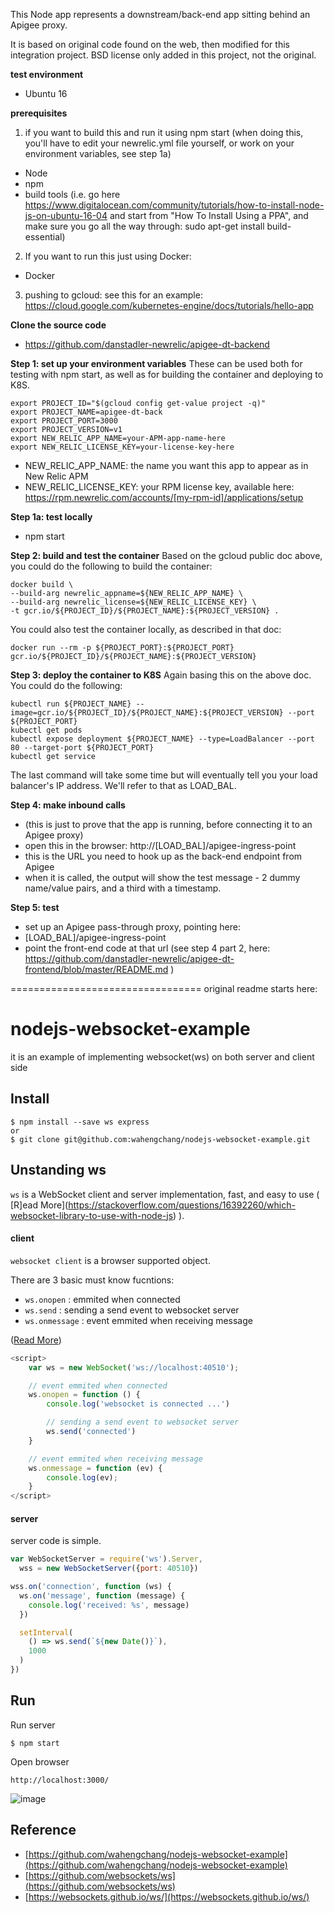 This Node app represents a downstream/back-end app sitting behind an Apigee proxy.

It is based on original code found on the web, then modified for this integration project. BSD license only added in this project, not the original.


**test environment**
- Ubuntu 16

**prerequisites**

1) if you want to build this and run it using npm start (when doing this, you'll have to edit your newrelic.yml file yourself, or work on your environment variables, see step 1a)
- Node
- npm
- build tools (i.e. go here https://www.digitalocean.com/community/tutorials/how-to-install-node-js-on-ubuntu-16-04 and start from "How To Install Using a PPA", and make sure you go all the way through: sudo apt-get install build-essential)

2) If you want to run this just using Docker:
- Docker

3) pushing to gcloud: see this for an example: https://cloud.google.com/kubernetes-engine/docs/tutorials/hello-app

**Clone the source code**
- https://github.com/danstadler-newrelic/apigee-dt-backend


**Step 1: set up your environment variables**
These can be used both for testing with npm start, as well as for building the container and deploying to K8S.
```
export PROJECT_ID="$(gcloud config get-value project -q)"
export PROJECT_NAME=apigee-dt-back
export PROJECT_PORT=3000
export PROJECT_VERSION=v1
export NEW_RELIC_APP_NAME=your-APM-app-name-here
export NEW_RELIC_LICENSE_KEY=your-license-key-here
```

- NEW_RELIC_APP_NAME: the name you want this app to appear as in New Relic APM
- NEW_RELIC_LICENSE_KEY: your RPM license key, available here: https://rpm.newrelic.com/accounts/[my-rpm-id]/applications/setup


**Step 1a: test locally**
- npm start


**Step 2: build and test the container**
Based on the gcloud public doc above, you could do the following to build the container:

```
docker build \
--build-arg newrelic_appname=${NEW_RELIC_APP_NAME} \
--build-arg newrelic_license=${NEW_RELIC_LICENSE_KEY} \
-t gcr.io/${PROJECT_ID}/${PROJECT_NAME}:${PROJECT_VERSION} .
```

You could also test the container locally, as described in that doc:

```
docker run --rm -p ${PROJECT_PORT}:${PROJECT_PORT} gcr.io/${PROJECT_ID}/${PROJECT_NAME}:${PROJECT_VERSION}
```

**Step 3: deploy the container to K8S**
Again basing this on the above doc. You could do the following:

```
kubectl run ${PROJECT_NAME} --image=gcr.io/${PROJECT_ID}/${PROJECT_NAME}:${PROJECT_VERSION} --port ${PROJECT_PORT}
kubectl get pods
kubectl expose deployment ${PROJECT_NAME} --type=LoadBalancer --port 80 --target-port ${PROJECT_PORT}
kubectl get service
```

The last command will take some time but will eventually tell you your load balancer's IP address. We'll refer to that as LOAD_BAL.


**Step 4: make inbound calls**
- (this is just to prove that the app is running, before connecting it to an Apigee proxy)
- open this in the browser: http://[LOAD_BAL]/apigee-ingress-point
- this is the URL you need to hook up as the back-end endpoint from Apigee
- when it is called, the output will show the test message - 2 dummy name/value pairs, and a third with a timestamp.


**Step 5: test**
- set up an Apigee pass-through proxy, pointing here:
- [LOAD_BAL]/apigee-ingress-point
- point the front-end code at that url (see step 4 part 2, here: https://github.com/danstadler-newrelic/apigee-dt-frontend/blob/master/README.md )






=================================
original readme starts here:

# nodejs-websocket-example
it is an example of implementing websocket(ws) on both server and client side

## Install
```
$ npm install --save ws express
or 
$ git clone git@github.com:wahengchang/nodejs-websocket-example.git
```

## Unstanding ws
 `ws` is a WebSocket client and server implementation, fast, and easy to use ( [R]ead More](https://stackoverflow.com/questions/16392260/which-websocket-library-to-use-with-node-js) ).

#### client
`websocket client` is a browser supported object.

There are 3 basic must know fucntions:
 - `ws.onopen` : emmited when connected
 - `ws.send` : sending a send event to websocket server
 - `ws.onmessage` : event emmited when receiving message 

([Read More](https://developer.mozilla.org/en-US/docs/Web/API/WebSockets_API/Writing_WebSocket_client_applications))

```js
<script>
    var ws = new WebSocket('ws://localhost:40510');

    // event emmited when connected
    ws.onopen = function () {
        console.log('websocket is connected ...')

        // sending a send event to websocket server
        ws.send('connected')
    }

    // event emmited when receiving message 
    ws.onmessage = function (ev) {
        console.log(ev);
    }
</script>
```



#### server
server code is simple.

```js
var WebSocketServer = require('ws').Server,
  wss = new WebSocketServer({port: 40510})

wss.on('connection', function (ws) {
  ws.on('message', function (message) {
    console.log('received: %s', message)
  })

  setInterval(
    () => ws.send(`${new Date()}`),
    1000
  )
})

```

## Run

Run server
```
$ npm start
``` 

Open browser
```
http://localhost:3000/
```

![image](https://user-images.githubusercontent.com/5538753/32210952-8d294d32-bdcd-11e7-9d14-b924fe52aacb.png)


## Reference
 - [https://github.com/wahengchang/nodejs-websocket-example](https://github.com/wahengchang/nodejs-websocket-example)
 - [https://github.com/websockets/ws](https://github.com/websockets/ws)
 - [https://websockets.github.io/ws/](https://websockets.github.io/ws/)
